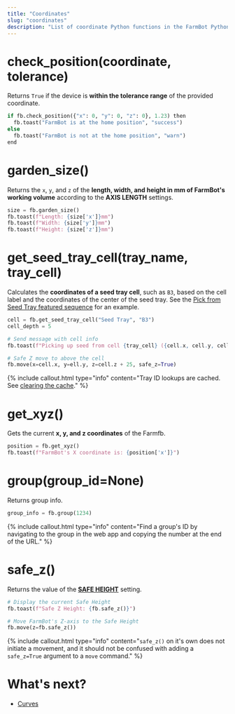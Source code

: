 ```yaml
---
title: "Coordinates"
slug: "coordinates"
description: "List of coordinate Python functions in the FarmBot Python library"
---
```


# check_position(coordinate, tolerance)

Returns `True` if the device is **within the tolerance range** of the provided coordinate.

```python
if fb.check_position({"x": 0, "y": 0, "z": 0}, 1.23) then
  fb.toast("FarmBot is at the home position", "success")
else
  fb.toast("FarmBot is not at the home position", "warn")
end
```

# garden_size()

Returns the `x`, `y`, and `z` of the **length, width, and height in mm of FarmBot's working volume** according to the **AXIS LENGTH** settings.

```python
size = fb.garden_size()
fb.toast(f"Length: {size['x']}mm")
fb.toast(f"Width: {size['y']}mm")
fb.toast(f"Height: {size['z']}mm")
```

# get_seed_tray_cell(tray_name, tray_cell)

Calculates the **coordinates of a seed tray cell**, such as `B3`, based on the cell label and the coordinates of the center of the seed tray. See the [Pick from Seed Tray featured sequence](https://my.farm.bot/app/shared/sequence/32) for an example.

```python
cell = fb.get_seed_tray_cell("Seed Tray", "B3")
cell_depth = 5

# Send message with cell info
fb.toast(f"Picking up seed from cell {tray_cell} ({cell.x, cell.y, cell.z - cell_depth})")

# Safe Z move to above the cell
fb.move(x=cell.x, y=ell.y, z=cell.z + 25, safe_z=True)
```

{%
include callout.html
type="info"
content="Tray ID lookups are cached. See [clearing the cache](../settings.md#clear-resource-cache)."
%}

# get_xyz()

Gets the current **x, y, and z coordinates** of the Farmfb.

```python
position = fb.get_xyz()
fb.toast(f"FarmBot's X coordinate is: {position['x']}")
```

# group(group_id=None)

Returns group info.

```python
group_info = fb.group(1234)
```

{%
include callout.html
type="info"
content="Find a group's ID by navigating to the group in the web app and copying the number at the end of the URL."
%}

# safe_z()

Returns the value of the **[SAFE HEIGHT](https://my.farm.bot/app/designer/settings?highlight=safe_height)** setting.

```python
# Display the current Safe Height
fb.toast(f"Safe Z Height: {fb.safe_z()}")

# Move FarmBot's Z-axis to the Safe Height
fb.move(z=fb.safe_z())
```

{%
include callout.html
type="info"
content="`safe_z()` on it's own does not initiate a movement, and it should not be confused with adding a `safe_z=True` argument to a `move` command."
%}

# What's next?

 * [Curves](./curves.md)
